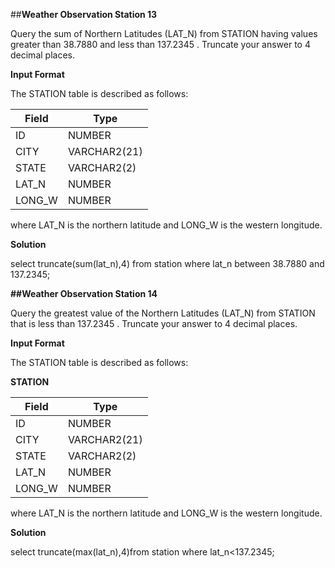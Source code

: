 ##**Weather Observation Station 13**

Query the sum of Northern Latitudes (LAT_N) from STATION having values greater than 38.7880 and less than 137.2345 . Truncate your answer to 4 decimal places.

**Input Format**

The STATION table is described as follows:

| Field  | Type       |
|--------|------------|
|ID      |NUMBER      |
|CITY    |VARCHAR2(21)|
|STATE   |VARCHAR2(2) |
|LAT_N   |NUMBER      |
|LONG_W  |NUMBER      |

where LAT_N is the northern latitude and LONG_W is the western longitude.

**Solution**

select truncate(sum(lat_n),4) from station where lat_n between 38.7880 and 137.2345;

**##Weather Observation Station 14**

Query the greatest value of the Northern Latitudes (LAT_N) from STATION that is less than 137.2345 . Truncate your answer to 4 decimal places.

**Input Format**

The STATION table is described as follows:

 **STATION**
         
|Field   | Type       |
|--------|------------|
|ID      |NUMBER      |
|CITY    |VARCHAR2(21)|
|STATE   |VARCHAR2(2) |
|LAT_N   |NUMBER      |
|LONG_W  |NUMBER      |

where LAT_N is the northern latitude and LONG_W is the western longitude.

**Solution**

select truncate(max(lat_n),4)from station where lat_n<137.2345;

